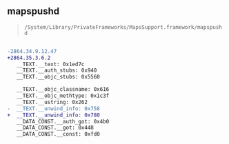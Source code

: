 ## mapspushd

> `/System/Library/PrivateFrameworks/MapsSupport.framework/mapspushd`

```diff

-2864.34.9.12.47
+2864.35.3.6.2
   __TEXT.__text: 0x1ed7c
   __TEXT.__auth_stubs: 0x940
   __TEXT.__objc_stubs: 0x5560

   __TEXT.__objc_classname: 0x616
   __TEXT.__objc_methtype: 0x1c3f
   __TEXT.__ustring: 0x262
-  __TEXT.__unwind_info: 0x758
+  __TEXT.__unwind_info: 0x780
   __DATA_CONST.__auth_got: 0x4b0
   __DATA_CONST.__got: 0x448
   __DATA_CONST.__const: 0xfd0

```
